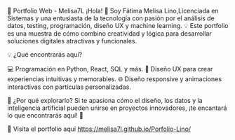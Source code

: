 🚀 Portfolio Web - Melisa7L
¡Hola! 👋 Soy Fátima Melisa Lino,Licenciada en Sistemas y una entusiasta de la tecnología con pasión por el análisis de datos, testing, programación, diseño UX y machine learning. 💡 Este portfolio es una muestra de cómo combino creatividad y lógica para desarrollar soluciones digitales atractivas y funcionales.


💡 ¿Qué encontrarás aquí?

💻 Programación en Python, React, SQL y más.
🎨 Diseño UX para crear experiencias intuitivas y memorables.
🌐 Diseño responsive y animaciones interactivas con partículas personalizadas.


🎯 ¿Por qué explorarlo?
Si te apasiona cómo el diseño, los datos y la inteligencia artificial pueden unirse en proyectos innovadores, ¡te encantará lo que encontrarás aquí! 🚀


🔗 Visita el portfolio aquí
https://melisa7l.github.io/Porfolio-Lino/

